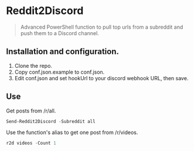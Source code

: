 # Reddit2Discord
> Advanced PowerShell function to pull top urls from a subreddit and push them to a Discord channel.

## Installation and configuration.
1. Clone the repo.
2. Copy conf.json.example to conf.json.
3. Edit conf.json and set hookUrl to your discord webhook URL, then save.

## Use
Get posts from /r/all.
```PowerShell
Send-Reddit2Discord -Subreddit all
```
Use the function's alias to get one post from /r/videos.
```PowerShell
r2d videos -Count 1
```